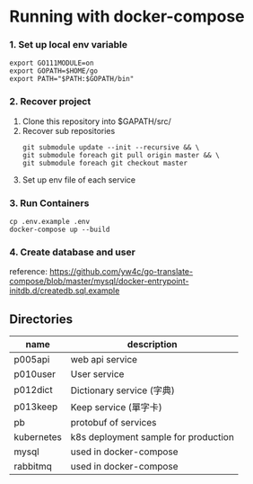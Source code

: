 # Running with docker-compose
### 1. Set up local env variable
````
export GO111MODULE=on
export GOPATH=$HOME/go
export PATH="$PATH:$GOPATH/bin"
````

### 2. Recover project
1. Clone this repository into $GAPATH/src/
1. Recover sub repositories
    ````
    git submodule update --init --recursive && \
    git submodule foreach git pull origin master && \
    git submodule foreach git checkout master
    ````
1. Set up env file of each service

### 3. Run Containers
````
cp .env.example .env
docker-compose up --build
````

### 4. Create database and user
reference: https://github.com/yw4c/go-translate-compose/blob/master/mysql/docker-entrypoint-initdb.d/createdb.sql.example

## Directories
name  | description 
---- | --- 
p005api |  web api service
p010user | User service
p012dict | Dictionary service (字典)
p013keep | Keep service (單字卡)
pb | protobuf of services
kubernetes | k8s deployment sample for production
mysql | used in docker-compose 
rabbitmq | used in docker-compose

